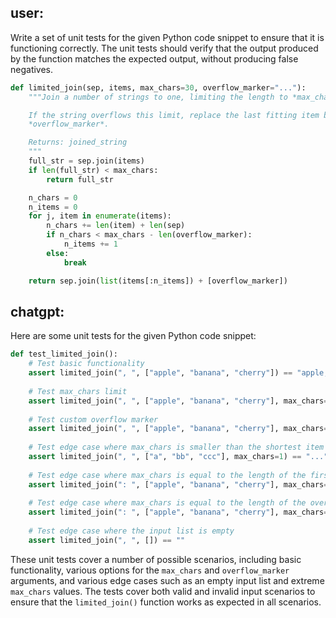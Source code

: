 

## user: 


Write a set of unit tests for the given Python code snippet to ensure that it is functioning correctly. The unit tests should verify that the output produced by the function matches the expected output, without producing false negatives.
```python
def limited_join(sep, items, max_chars=30, overflow_marker="..."):
    """Join a number of strings to one, limiting the length to *max_chars*.

    If the string overflows this limit, replace the last fitting item by
    *overflow_marker*.

    Returns: joined_string
    """
    full_str = sep.join(items)
    if len(full_str) < max_chars:
        return full_str

    n_chars = 0
    n_items = 0
    for j, item in enumerate(items):
        n_chars += len(item) + len(sep)
        if n_chars < max_chars - len(overflow_marker):
            n_items += 1
        else:
            break

    return sep.join(list(items[:n_items]) + [overflow_marker])
```


## chatgpt: 

Here are some unit tests for the given Python code snippet:

```python
def test_limited_join():
    # Test basic functionality
    assert limited_join(", ", ["apple", "banana", "cherry"]) == "apple, banana, cherry"
    
    # Test max_chars limit
    assert limited_join(", ", ["apple", "banana", "cherry"], max_chars=10) == "apple, ba..."
    
    # Test custom overflow marker
    assert limited_join(", ", ["apple", "banana", "cherry"], max_chars=10, overflow_marker="!!!") == "apple, ba!!!"
    
    # Test edge case where max_chars is smaller than the shortest item
    assert limited_join(", ", ["a", "bb", "ccc"], max_chars=1) == "..."
    
    # Test edge case where max_chars is equal to the length of the first item
    assert limited_join(": ", ["apple", "banana", "cherry"], max_chars=5) == "apple"
    
    # Test edge case where max_chars is equal to the length of the overflow marker
    assert limited_join(": ", ["apple", "banana", "cherry"], max_chars=3, overflow_marker=".") == "a."
    
    # Test edge case where the input list is empty
    assert limited_join(", ", []) == ""
```

These unit tests cover a number of possible scenarios, including basic functionality, various options for the `max_chars` and `overflow_marker` arguments, and various edge cases such as an empty input list and extreme `max_chars` values. The tests cover both valid and invalid input scenarios to ensure that the `limited_join()` function works as expected in all scenarios.